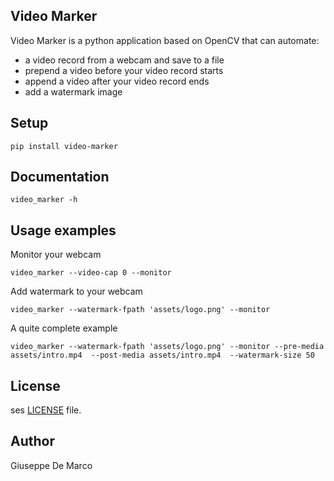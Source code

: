 Video Marker
------------

Video Marker is a python application based on OpenCV that can automate:

- a video record from a webcam and save to a file
- prepend a video before your video record starts
- append a video after your video record ends
- add a watermark image

## Setup

````
pip install video-marker
````

## Documentation
````
video_marker -h
````

## Usage examples

Monitor your webcam
````
video_marker --video-cap 0 --monitor
````

Add watermark to your webcam
````
video_marker --watermark-fpath 'assets/logo.png' --monitor
````

A quite complete example
````
video_marker --watermark-fpath 'assets/logo.png' --monitor --pre-media assets/intro.mp4  --post-media assets/intro.mp4  --watermark-size 50
````

## License

ses [LICENSE](LICENSE) file.

## Author

Giuseppe De Marco
